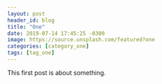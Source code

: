 ```yaml
---
layout: post
header_id: blog
title: "One"
date: 2019-07-14 17:45:25 -0300
image: https://source.unsplash.com/featured?one
categories: [category_one]
tags: [tag_one]
---
```


This first post is about something.
